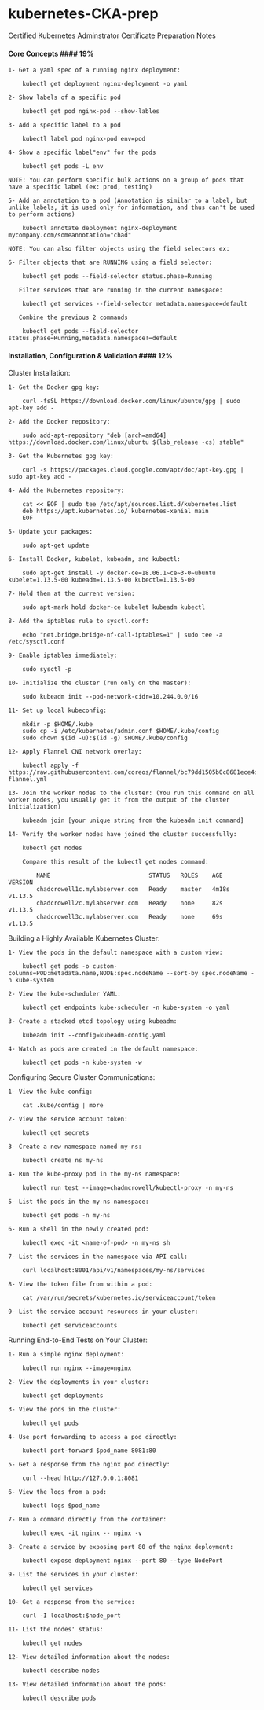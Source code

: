 # kubernetes-CKA-prep
Certified Kubernetes Adminstrator Certificate Preparation Notes
#### Core Concepts #### 19%

	1- Get a yaml spec of a running nginx deployment:

		kubectl get deployment nginx-deployment -o yaml
		
	2- Show labels of a specific pod

		kubectl get pod nginx-pod --show-lables
		
	3- Add a specific label to a pod

		kubectl label pod nginx-pod env=pod
		
	4- Show a specific label"env" for the pods

		kubectl get pods -L env
	
	NOTE: You can perform specific bulk actions on a group of pods that have a specific label (ex: prod, testing)

	5- Add an annotation to a pod (Annotation is similar to a label, but unlike labels, it is used only for information, and thus can't be used to perform actions)

		kubectl annotate deployment nginx-deployment mycompany.com/someannotation="chad"
	
	NOTE: You can also filter objects using the field selectors ex:

	6- Filter objects that are RUNNING using a field selector:

		kubectl get pods --field-selector status.phase=Running
		
	   Filter services that are running in the current namespace:
		
		kubectl get services --field-selector metadata.namespace=default
		
	   Combine the previous 2 commands 
		
		kubectl get pods --field-selector status.phase=Running,metadata.namespace!=default
	
	
#### Installation, Configuration & Validation #### 12%

Cluster Installation:

	1- Get the Docker gpg key:

		curl -fsSL https://download.docker.com/linux/ubuntu/gpg | sudo apt-key add -

	2- Add the Docker repository:

		sudo add-apt-repository "deb [arch=amd64] https://download.docker.com/linux/ubuntu $(lsb_release -cs) stable"

	3- Get the Kubernetes gpg key:

		curl -s https://packages.cloud.google.com/apt/doc/apt-key.gpg | sudo apt-key add -

	4- Add the Kubernetes repository:

		cat << EOF | sudo tee /etc/apt/sources.list.d/kubernetes.list
		deb https://apt.kubernetes.io/ kubernetes-xenial main
		EOF

	5- Update your packages:

		sudo apt-get update

	6- Install Docker, kubelet, kubeadm, and kubectl:

		sudo apt-get install -y docker-ce=18.06.1~ce~3-0~ubuntu kubelet=1.13.5-00 kubeadm=1.13.5-00 kubectl=1.13.5-00

	7- Hold them at the current version:

		sudo apt-mark hold docker-ce kubelet kubeadm kubectl

	8- Add the iptables rule to sysctl.conf:

		echo "net.bridge.bridge-nf-call-iptables=1" | sudo tee -a /etc/sysctl.conf

	9- Enable iptables immediately:

		sudo sysctl -p

	10- Initialize the cluster (run only on the master):

		sudo kubeadm init --pod-network-cidr=10.244.0.0/16

	11- Set up local kubeconfig:

		mkdir -p $HOME/.kube
		sudo cp -i /etc/kubernetes/admin.conf $HOME/.kube/config
		sudo chown $(id -u):$(id -g) $HOME/.kube/config

	12- Apply Flannel CNI network overlay:

		kubectl apply -f https://raw.githubusercontent.com/coreos/flannel/bc79dd1505b0c8681ece4de4c0d86c5cd2643275/Documentation/kube-flannel.yml

	13- Join the worker nodes to the cluster: (You run this command on all worker nodes, you usually get it from the output of the cluster initialization)

		kubeadm join [your unique string from the kubeadm init command]

	14- Verify the worker nodes have joined the cluster successfully:

		kubectl get nodes

		Compare this result of the kubectl get nodes command:

			NAME                            STATUS   ROLES    AGE   VERSION
			chadcrowell1c.mylabserver.com   Ready    master   4m18s v1.13.5
			chadcrowell2c.mylabserver.com   Ready    none     82s   v1.13.5
			chadcrowell3c.mylabserver.com   Ready    none     69s   v1.13.5

Building a Highly Available Kubernetes Cluster:

	1- View the pods in the default namespace with a custom view:

		kubectl get pods -o custom-columns=POD:metadata.name,NODE:spec.nodeName --sort-by spec.nodeName -n kube-system

	2- View the kube-scheduler YAML:

		kubectl get endpoints kube-scheduler -n kube-system -o yaml

	3- Create a stacked etcd topology using kubeadm:

		kubeadm init --config=kubeadm-config.yaml

	4- Watch as pods are created in the default namespace:

		kubectl get pods -n kube-system -w

Configuring Secure Cluster Communications:

	1- View the kube-config:

		cat .kube/config | more

	2- View the service account token:

		kubectl get secrets

	3- Create a new namespace named my-ns:

		kubectl create ns my-ns

	4- Run the kube-proxy pod in the my-ns namespace:

		kubectl run test --image=chadmcrowell/kubectl-proxy -n my-ns

	5- List the pods in the my-ns namespace:

		kubectl get pods -n my-ns

	6- Run a shell in the newly created pod:

		kubectl exec -it <name-of-pod> -n my-ns sh

	7- List the services in the namespace via API call:

		curl localhost:8001/api/v1/namespaces/my-ns/services

	8- View the token file from within a pod:

		cat /var/run/secrets/kubernetes.io/serviceaccount/token

	9- List the service account resources in your cluster:

		kubectl get serviceaccounts

Running End-to-End Tests on Your Cluster:
		
	1- Run a simple nginx deployment:

		kubectl run nginx --image=nginx

	2- View the deployments in your cluster:

		kubectl get deployments

	3- View the pods in the cluster:

		kubectl get pods

	4- Use port forwarding to access a pod directly:

		kubectl port-forward $pod_name 8081:80

	5- Get a response from the nginx pod directly:

		curl --head http://127.0.0.1:8081

	6- View the logs from a pod:

		kubectl logs $pod_name

	7- Run a command directly from the container:

		kubectl exec -it nginx -- nginx -v

	8- Create a service by exposing port 80 of the nginx deployment:

		kubectl expose deployment nginx --port 80 --type NodePort

	9- List the services in your cluster:

		kubectl get services

	10- Get a response from the service:

		curl -I localhost:$node_port

	11- List the nodes' status:

		kubectl get nodes

	12- View detailed information about the nodes:

		kubectl describe nodes

	13- View detailed information about the pods:

		kubectl describe pods
